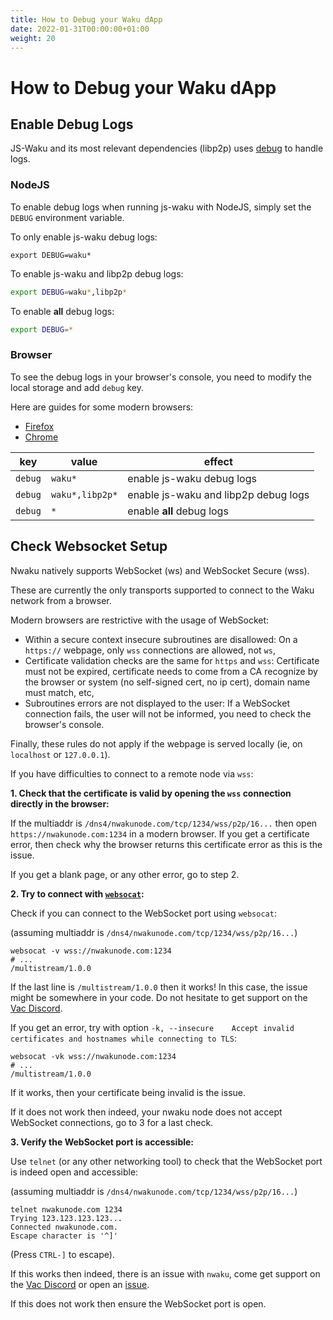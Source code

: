 ```yaml
---
title: How to Debug your Waku dApp
date: 2022-01-31T00:00:00+01:00
weight: 20
---
```


# How to Debug your Waku dApp

## Enable Debug Logs

JS-Waku and its most relevant dependencies (libp2p) uses [debug](https://www.npmjs.com/package/debug) to handle logs.

### NodeJS

To enable debug logs when running js-waku with NodeJS, simply set the `DEBUG` environment variable.

To only enable js-waku debug logs:

```shell
export DEBUG=waku*
```

To enable js-waku and libp2p debug logs:

```sh
export DEBUG=waku*,libp2p*
```

To enable **all** debug logs:

```sh
export DEBUG=*
```

### Browser

To see the debug logs in your browser's console, you need to modify the local storage and add `debug` key.

Here are guides for some modern browsers:

- [Firefox](https://developer.mozilla.org/en-US/docs/Tools/Storage_Inspector/Local_Storage_Session_Storage)
- [Chrome](https://developer.chrome.com/docs/devtools/storage/localstorage/)

| key     | value           | effect                               |
| ------- | --------------- | ------------------------------------ |
| `debug` | `waku*`         | enable js-waku debug logs            |
| `debug` | `waku*,libp2p*` | enable js-waku and libp2p debug logs |
| `debug` | `*`             | enable **all** debug logs            |

## Check Websocket Setup

Nwaku natively supports WebSocket (ws) and WebSocket Secure (wss).

These are currently the only transports supported to connect to the Waku network from a browser.

Modern browsers are restrictive with the usage of WebSocket:

- Within a secure context insecure subroutines are disallowed:
  On a `https://` webpage, only `wss` connections are allowed, not `ws`,
- Certificate validation checks are the same for `https` and `wss`:
  Certificate must not be expired,
  certificate needs to come from a CA recognize by the browser or system (no self-signed cert, no ip cert),
  domain name must match, etc,
- Subroutines errors are not displayed to the user:
  If a WebSocket connection fails, the user will not be informed, you need to check the browser's console.

Finally, these rules do not apply if the webpage is served locally (ie, on `localhost` or `127.0.0.1`).

If you have difficulties to connect to a remote node via `wss`:

**1. Check that the certificate is valid by opening the `wss` connection directly in the browser:**

If the multiaddr is `/dns4/nwakunode.com/tcp/1234/wss/p2p/16...` then open `https://nwakunode.com:1234` in a modern browser.
If you get a certificate error, then check why the browser returns this certificate error as this is the issue.

If you get a blank page, or any other error, go to step 2.

**2. Try to connect with [`websocat`](https://github.com/vi/websocat):**

Check if you can connect to the WebSocket port using `websocat`:

(assuming multiaddr is `/dns4/nwakunode.com/tcp/1234/wss/p2p/16...`)

```shell
websocat -v wss://nwakunode.com:1234
# ...
/multistream/1.0.0
```

If the last line is `/multistream/1.0.0` then it works! In this case, the issue might be somewhere in your code.
Do not hesitate to get support on the [Vac Discord](https://discord.gg/9DgykdmpZ6).

If you get an error, try with option `-k, --insecure    Accept invalid certificates and hostnames while connecting to TLS`:

```shell
websocat -vk wss://nwakunode.com:1234
# ...
/multistream/1.0.0
```

If it works, then your certificate being invalid is the issue.

If it does not work then indeed, your nwaku node does not accept WebSocket connections, go to 3 for a last check.

**3. Verify the WebSocket port is accessible:**

Use `telnet` (or any other networking tool) to check that the WebSocket port is indeed open and accessible:

(assuming multiaddr is `/dns4/nwakunode.com/tcp/1234/wss/p2p/16...`)

```shell
telnet nwakunode.com 1234
Trying 123.123.123.123...
Connected nwakunode.com.
Escape character is '^]'
```

(Press `CTRL-]` to escape).

If this works then indeed, there is an issue with `nwaku`, come get support on the [Vac Discord](https://discord.gg/9DgykdmpZ6) or open an [issue](https://github.com/status-im/nwaku/issues/new).

If this does not work then ensure the WebSocket port is open.
